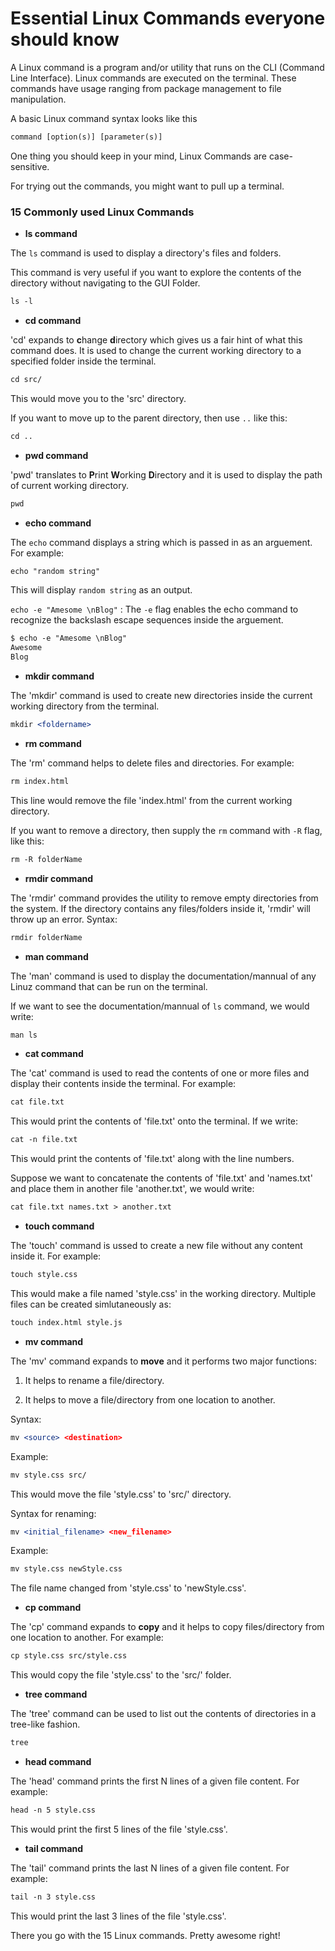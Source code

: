 # Essential Linux Commands everyone should know

A Linux command is a program and/or utility that runs on the CLI (Command Line Interface). Linux commands are executed on the terminal. These commands have usage ranging from package management to file manipulation.

A basic Linux command syntax looks like this

```apache
command [option(s)] [parameter(s)]
```

One thing you should keep in your mind, Linux Commands are case-sensitive.

For trying out the commands, you might want to pull up a terminal.

### 15 Commonly used Linux Commands

* **ls command**
    

The `ls` command is used to display a directory's files and folders.

This command is very useful if you want to explore the contents of the directory without navigating to the GUI Folder.

```apache
ls -l
```

* **cd command**
    

'cd' expands to **c**hange **d**irectory which gives us a fair hint of what this command does. It is used to change the current working directory to a specified folder inside the terminal.

```apache
cd src/
```

This would move you to the 'src' directory.

If you want to move up to the parent directory, then use `..` like this:

```apache
cd ..
```

* **pwd command**
    

'pwd' translates to **P**rint **W**orking **D**irectory and it is used to display the path of current working directory.

```apache
pwd
```

* **echo command**
    

The `echo` command displays a string which is passed in as an arguement. For example:

```apache
echo "random string"
```

This will display `random string` as an output.

`echo -e "Amesome \nBlog"` : The `-e` flag enables the echo command to recognize the backslash escape sequences inside the arguement.

```apache
$ echo -e "Amesome \nBlog"
Awesome
Blog
```

* **mkdir command**
    

The 'mkdir' command is used to create new directories inside the current working directory from the terminal.

```apache
mkdir <foldername>
```

* **rm command**
    

The 'rm' command helps to delete files and directories. For example:

```apache
rm index.html
```

This line would remove the file 'index.html' from the current working directory.

If you want to remove a directory, then supply the `rm` command with `-R` flag, like this:

```apache
rm -R folderName
```

* **rmdir command**
    

The 'rmdir' command provides the utility to remove empty directories from the system. If the directory contains any files/folders inside it, 'rmdir' will throw up an error. Syntax:

```apache
rmdir folderName
```

* **man command**
    

The 'man' command is used to display the documentation/mannual of any Linuz command that can be run on the terminal.

If we want to see the documentation/mannual of `ls` command, we would write:

```apache
man ls
```

* **cat command**
    

The 'cat' command is used to read the contents of one or more files and display their contents inside the terminal. For example:

```apache
cat file.txt
```

This would print the contents of 'file.txt' onto the terminal. If we write:

```apache
cat -n file.txt
```

This would print the contents of 'file.txt' along with the line numbers.

Suppose we want to concatenate the contents of 'file.txt' and 'names.txt' and place them in another file 'another.txt', we would write:

```apache
cat file.txt names.txt > another.txt
```

* **touch command**
    

The 'touch' command is ussed to create a new file without any content inside it. For example:

```apache
touch style.css
```

This would make a file named 'style.css' in the working directory. Multiple files can be created simlutaneously as:

```apache
touch index.html style.js
```

* **mv command**
    

The 'mv' command expands to **move** and it performs two major functions:

1. It helps to rename a file/directory.
    
2. It helps to move a file/directory from one location to another.
    

Syntax:

```apache
mv <source> <destination>
```

Example:

```apache
mv style.css src/
```

This would move the file 'style.css' to 'src/' directory.

Syntax for renaming:

```apache
mv <initial_filename> <new_filename>
```

Example:

```apache
mv style.css newStyle.css
```

The file name changed from 'style.css' to 'newStyle.css'.

* **cp command**
    

The 'cp' command expands to **copy** and it helps to copy files/directory from one location to another. For example:

```apache
cp style.css src/style.css
```

This would copy the file 'style.css' to the 'src/' folder.

* **tree command**
    

The 'tree' command can be used to list out the contents of directories in a tree-like fashion.

```apache
tree
```

* **head command**
    

The 'head' command prints the first N lines of a given file content. For example:

```apache
head -n 5 style.css
```

This would print the first 5 lines of the file 'style.css'.

* **tail command**
    

The 'tail' command prints the last N lines of a given file content. For example:

```apache
tail -n 3 style.css
```

This would print the last 3 lines of the file 'style.css'.

There you go with the 15 Linux commands. Pretty awesome right!